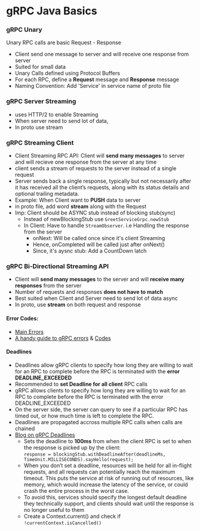 # gRPC Java Basics

### gRPC Unary

Unary RPC calls are basic Request - Response

- Client send one message to server and will receive one response from server
- Suited for small data
- Unary Calls defined using Protocol Buffers
- For each RPC, define a **Request** message and **Response** message
- Naming Convention: Add 'Service' in service name of proto file


### gRPC Server Streaming

- uses HTTP/2 to enable Streaming
- When server need to send lot of data, 
- In proto use stream

### gRPC Streaming Client

- Client Streaming RPC API: Client will **send many messages** to server and will recieve one response from the server at any time
- client sends a stream of requests to the server instead of a single request
- Server sends back a single response, typically but not necessarily after it has received all the client’s requests, along with its status details and optional trailing metadata.
- Example: When Client want to **PUSH** data to server
- in proto file, add word **stream** along with the Request
- Imp: Client should be ASYNC stub instead of blocking stub(sync)
    - Instead of newBlockingStub use `GreetServiceGrpc.newStub`
    - In Client: Have to handle `StreamObserver`. i.e Handling the response from the server    
        - onNext: Will be called once since it's client Streaming
        - Hence, onCompleted will be called just after onNext()
        - Since, it's aysnc stub: Add a CountDown latch
        
### gRPC Bi-Directional Streaming API

- Client will **send many messages** to the server and will **receive many responses** from the server
- Number of requests and responses **does not have to match**
- Best suited when Client and Server need to send lot of data async
- In proto, use **stream** on both request and response


#### Error Codes:

- [Main Errors](https://grpc.io/docs/guides/error.html)
- [A handy guide to gRPC errors](http://avi.im/grpc-errors/) & [Codes](https://github.com/avinassh/grpc-errors)

#### Deadlines

- Deadlines allow gRPC clients to specify how long they are willing to wait for an RPC to complete before the RPC is terminated with the **error DEADLINE_EXCEEDED**
- Recommended to **set Deadline for all client** RPC calls
- gRPC allows clients to specify how long they are willing to wait for an RPC to complete before the RPC is terminated with the error DEADLINE_EXCEEDED
- On the server side, the server can query to see if a particular RPC has timed out, or how much time is left to complete the RPC.
- Deadlines are propagated accross multiple RPC calls when calls are chained 
- [Blog on gRPC Deadlines](https://grpc.io/blog/deadlines)
    - Sets the deadline to **100ms** from when the client RPC is set to when the response is picked up by the client: </br>
        `response = blockingStub.withDeadlineAfter(deadlineMs, TimeUnit.MILLISECONDS).sayHello(request);`
    - When you don’t set a deadline, resources will be held for all in-flight requests, and all requests can potentially reach the maximum timeout. This puts the service at risk of running out of resources, like memory, which would increase the latency of the service, or could crash the entire process in the worst case.
    - To avoid this, services should specify the longest default deadline they technically support, and clients should wait until the response is no longer useful to them
    - Create a Context.current() and check if `!currentContext.isCancelled()`      
